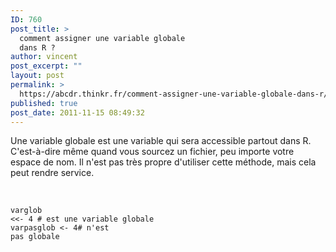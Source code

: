 ```yaml
---
ID: 760
post_title: >
  comment assigner une variable globale
  dans R ?
author: vincent
post_excerpt: ""
layout: post
permalink: >
  https://abcdr.thinkr.fr/comment-assigner-une-variable-globale-dans-r/
published: true
post_date: 2011-11-15 08:49:32
---
```

Une variable globale est une variable qui sera accessible partout dans R. C'est-à-dire même quand vous sourcez un fichier, peu importe votre espace de nom. Il n'est pas très propre d'utiliser cette méthode, mais cela peut rendre service.<br /><br /> <pre><code><br />varglob &lt;&lt;- 4 # est une variable globale<br />varpasglob &lt;- 4# n'est pas globale<br /><br /></code></pre>